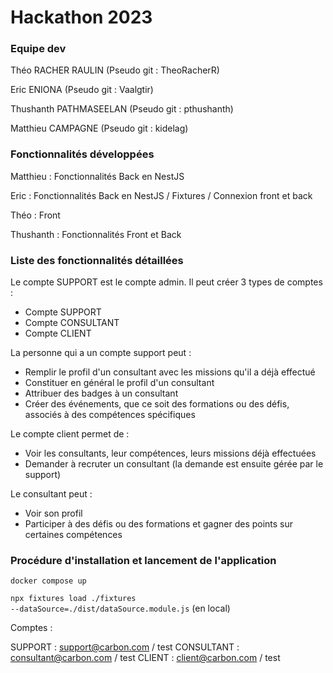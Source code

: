 # Hackathon 2023

### Equipe dev

Théo RACHER RAULIN (Pseudo git : TheoRacherR)

Eric ENIONA (Pseudo git : Vaalgtir)

Thushanth PATHMASEELAN (Pseudo git : pthushanth)

Matthieu CAMPAGNE (Pseudo git : kidelag)

### Fonctionnalités développées

Matthieu : Fonctionnalités Back en NestJS

Eric : Fonctionnalités Back en NestJS / Fixtures / Connexion front et back

Théo : Front

Thushanth : Fonctionnalités Front et Back

### Liste des fonctionnalités détaillées

Le compte SUPPORT est le compte admin. Il peut créer 3 types de comptes :

- Compte SUPPORT
- Compte CONSULTANT
- Compte CLIENT

La personne qui a un compte support peut :

- Remplir le profil d'un consultant avec les missions qu'il a déjà effectué
- Constituer en général le profil d'un consultant 
- Attribuer des badges à un consultant
- Créer des événements, que ce soit des formations ou des défis, associés à des compétences spécifiques

Le compte client permet de :
- Voir les consultants, leur compétences, leurs missions déjà effectuées
- Demander à recruter un consultant (la demande est ensuite gérée par le support)

Le consultant peut :

- Voir son profil
- Participer à des défis ou des formations et gagner des points sur certaines compétences
### Procédure d'installation et lancement de l'application

<code>docker compose up</code>

<code>npx fixtures load ./fixtures --dataSource=./dist/dataSource.module.js</code> (en local)

Comptes : 

SUPPORT : support@carbon.com / test
CONSULTANT : consultant@carbon.com / test
CLIENT : client@carbon.com / test
